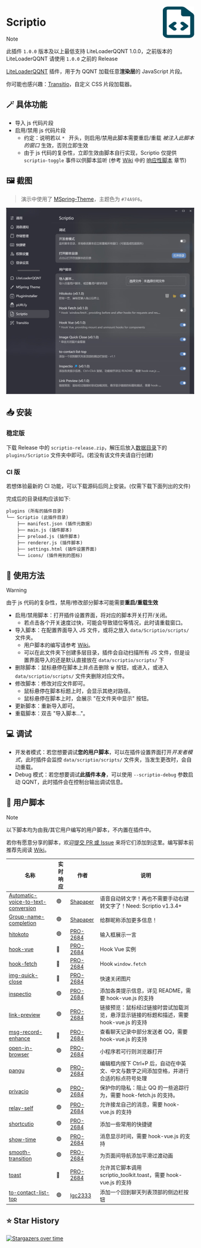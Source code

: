 <img src="./icons/icon.svg" align="right" style="width: 6em; height: 6em;"></img>

# Scriptio

> [!NOTE]
> 此插件 `1.0.0` 版本及以上最低支持 LiteLoaderQQNT 1.0.0，之前版本的 LiteLoaderQQNT 请使用 `1.0.0` 之前的 Release

[LiteLoaderQQNT](https://github.com/mo-jinran/LiteLoaderQQNT) 插件，用于为 QQNT 加载任意**渲染层**的 JavaScript 片段。

你可能也感兴趣：[Transitio](https://github.com/PRO-2684/transitio)，自定义 CSS 片段加载器。

## 🪄 具体功能

- 导入 js 代码片段
- 启用/禁用 js 代码片段
    - 约定：说明若以 `* ` 开头，则启用/禁用此脚本需要重启/重载 *被注入此脚本的窗口* 生效，否则立即生效
    - 由于 js 代码的复杂性，立即生效由脚本自行实现，Scriptio 仅提供 `scriptio-toggle` 事件以供脚本监听 (参考 [Wiki](https://github.com/PRO-2684/Scriptio/wiki) 中的 [响应性脚本](https://github.com/PRO-2684/Scriptio/wiki/%E7%94%A8%E6%88%B7%E8%84%9A%E6%9C%AC%E5%BC%80%E5%8F%91#%E5%93%8D%E5%BA%94%E6%80%A7%E8%84%9A%E6%9C%AC) 章节)

## 🖼️ 截图

> 演示中使用了 [MSpring-Theme](https://github.com/MUKAPP/LiteLoaderQQNT-MSpring-Theme)，主题色为 `#74A9F6`。

![Scriptio](./attachments/settings.jpg)

## 📥 安装
### 稳定版

下载 Release 中的 `scriptio-release.zip`，解压后放入[数据目录](https://github.com/mo-jinran/LiteLoaderQQNT-Plugin-Template/wiki/1.%E4%BA%86%E8%A7%A3%E6%95%B0%E6%8D%AE%E7%9B%AE%E5%BD%95%E7%BB%93%E6%9E%84#liteloader%E7%9A%84%E6%95%B0%E6%8D%AE%E7%9B%AE%E5%BD%95)下的 `plugins/Scriptio` 文件夹中即可。(若没有该文件夹请自行创建)

### CI 版

若想体验最新的 CI 功能，可以下载源码后同上安装。(仅需下载下面列出的文件)

完成后的目录结构应该如下:

```
plugins (所有的插件目录)
└── Scriptio (此插件目录)
    ├── manifest.json (插件元数据)
    ├── main.js (插件脚本)
    ├── preload.js (插件脚本)
    ├── renderer.js (插件脚本)
    ├── settings.html (插件设置界面)
    └── icons/ (插件用到的图标)
```

## 🤔 使用方法

> [!WARNING]
> 由于 js 代码的复杂性，禁用/修改部分脚本可能需要**重启/重载生效**

- 启用/禁用脚本：打开插件设置界面，将对应的脚本开关打开/关闭。
    - 若点击各个开关速度过快，可能会导致错位等情况，此时请重载窗口。
- 导入脚本：在配置界面导入 JS 文件，或将之放入 `data/Scriptio/scripts/` 文件夹。
    - 用户脚本的编写请参考 [Wiki](https://github.com/PRO-2684/Scriptio/wiki)。
    - 可以在此文件夹下创建多层目录，插件会自动扫描所有 JS 文件，但是设置界面导入的还是默认直接放在 `data/scriptio/scripts/` 下
- 删除脚本：鼠标悬停在脚本上并点击删除 `🗑️` 按钮，或进入，或进入 `data/scriptio/scripts/` 文件夹删除对应文件。
- 修改脚本：修改对应文件即可。
    - 鼠标悬停在脚本标题上时，会显示其绝对路径。
    - 鼠标悬停在脚本上时，会展示 "在文件夹中显示" 按钮。
- 更新脚本：重新导入即可。
- 重载脚本：双击 "导入脚本..."。

## 💻 调试

- 开发者模式：若您想要调试**您的用户脚本**，可以在插件设置界面打开*开发者模式*，此时插件会监控 `data/scriptio/scripts/` 文件夹，当发生更改时，会自动重载。
- Debug 模式：若您想要调试**此插件本身**，可以使用 `--scriptio-debug` 参数启动 QQNT，此时插件会在控制台输出调试信息。

## 📜 用户脚本

> [!NOTE]
> 以下脚本均为由我/其它用户编写的用户脚本，不内置在插件中。
>
> 若你有愿意分享的脚本，欢迎[提交 PR 或 Issue](https://github.com/PRO-2684/Scriptio/issues/1) 来将它们添加到这里。编写脚本前推荐先阅读 [Wiki](https://github.com/PRO-2684/Scriptio/wiki)。

| 名称 | 实时响应 | 作者 | 说明 |
| --- | --- | --- | --- |
| [Automatic-voice-to-text-conversion](https://github.com/Shapaper233/Shapaper-Scriptio-user-scripts/#Automatic-voice-to-text-conversion) | 🟢 | [Shapaper](https://github.com/Shapaper233) | 语音自动转文字！再也不需要手动右键转文字了！Need: Scriptio v1.3.4+|
| [Group-name-completion](https://github.com/Shapaper233/Shapaper-Scriptio-user-scripts/#Group-name-completion) | 🟢 | [Shapaper](https://github.com/Shapaper233) | 给群昵称添加更多信息！ |
| [hitokoto](https://github.com/PRO-2684/Scriptio-user-scripts/#hitokoto) | 🟢 | [PRO-2684](https://github.com/PRO-2684) | 输入框展示一言 |
| [hook-vue](https://github.com/PRO-2684/Scriptio-user-scripts/#hook-vue) | 🔴 | [PRO-2684](https://github.com/PRO-2684) | Hook Vue 实例 |
| [hook-fetch](https://github.com/PRO-2684/Scriptio-user-scripts/#hook-fetch) | 🔴 | [PRO-2684](https://github.com/PRO-2684) | Hook `window.fetch` |
| [img-quick-close](https://github.com/PRO-2684/Scriptio-user-scripts/#img-quick-close) | 🔴 | [PRO-2684](https://github.com/PRO-2684) | 快速关闭图片 |
| [inspectio](https://github.com/PRO-2684/Scriptio-user-scripts/#inspectio) | 🟢 | [PRO-2684](https://github.com/PRO-2684) | 添加各类提示信息，详见 README，需要 hook-vue.js 的支持 |
| [link-preview](https://github.com/PRO-2684/Scriptio-user-scripts/#link-preview) | 🟢 | [PRO-2684](https://github.com/PRO-2684) | 链接预览：鼠标经过链接时尝试加载浏览，悬浮显示链接的标题和描述，需要 hook-vue.js 的支持 |
| [msg-record-enhance](https://github.com/PRO-2684/Scriptio-user-scripts/#msg-record-enhance) | 🔴 | [PRO-2684](https://github.com/PRO-2684) | 查看聊天记录中部分发送者 QQ，需要 hook-vue.js 的支持 |
| [open-in-browser](https://github.com/PRO-2684/Scriptio-user-scripts/#open-in-browser) | 🟢 | [PRO-2684](https://github.com/PRO-2684) | 小程序若可行则浏览器打开 |
| [pangu](https://github.com/PRO-2684/Scriptio-user-scripts/#pangu) | 🟢 | [PRO-2684](https://github.com/PRO-2684) | 编辑框内按下 Ctrl+P 后，自动在中英文、中文与数字之间添加空格，并进行合适的标点符号处理 |
| [privacio](https://github.com/PRO-2684/Scriptio-user-scripts/#privacio) | 🟢 | [PRO-2684](https://github.com/PRO-2684) | 保护你的隐私：阻止 QQ 的一些追踪行为，需要 hook-fetch.js 的支持。 |
| [relay-self](https://github.com/PRO-2684/Scriptio-user-scripts/#relay-self) | 🟢 | [PRO-2684](https://github.com/PRO-2684) | 允许接龙自己的消息，需要 hook-vue.js 的支持 |
| [shortcutio](https://github.com/PRO-2684/Scriptio-user-scripts/#shortcutio) | 🟢 | [PRO-2684](https://github.com/PRO-2684) | 添加一些常用的快捷键 |
| [show-time](https://github.com/PRO-2684/Scriptio-user-scripts/#show-time) | 🟢 | [PRO-2684](https://github.com/PRO-2684) | 消息显示时间，需要 hook-vue.js 的支持 |
| [smooth-transition](https://github.com/PRO-2684/Scriptio-user-scripts/#smooth-transition) | 🟢 | [PRO-2684](https://github.com/PRO-2684) | 为页面间导航添加平滑过渡动画 |
| [toast](https://github.com/PRO-2684/Scriptio-user-scripts/#toast) | 🔴 | [PRO-2684](https://github.com/PRO-2684) | 允许其它脚本调用 scriptio_toolkit.toast，需要 hook-vue.js 的支持 |
| [to-contact-list-top](https://github.com/lgc2333/ScriptioScripts/tree/main/to-contact-list-top#tocontactlisttop) | 🟢 | [lgc2333](https://github.com/lgc2333) | 添加一个回到聊天列表顶部的侧边栏按钮 |

## ⭐ Star History

[![Stargazers over time](https://starchart.cc/PRO-2684/Scriptio.svg?variant=adaptive)](https://starchart.cc/PRO-2684/Scriptio)
